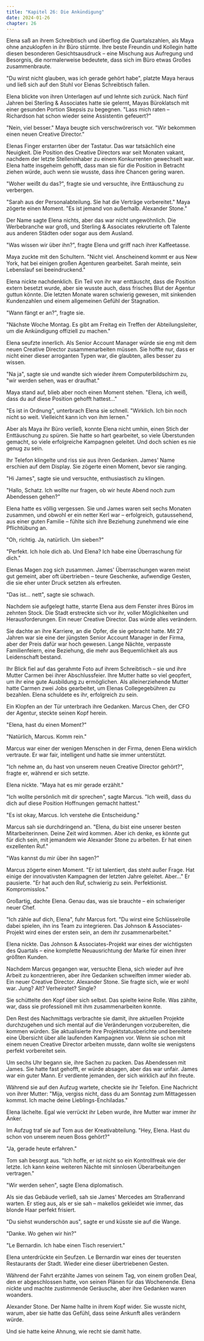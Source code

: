 ```yaml
---
title: "Kapitel 26: Die Ankündigung"
date: 2024-01-26
chapter: 26
---
```


Elena saß an ihrem Schreibtisch und überflog die Quartalszahlen, als Maya ohne anzuklopfen in ihr Büro stürmte. Ihre beste Freundin und Kollegin hatte diesen besonderen Gesichtsausdruck – eine Mischung aus Aufregung und Besorgnis, die normalerweise bedeutete, dass sich im Büro etwas Großes zusammenbraute.

"Du wirst nicht glauben, was ich gerade gehört habe", platzte Maya heraus und ließ sich auf den Stuhl vor Elenas Schreibtisch fallen.

Elena blickte von ihren Unterlagen auf und lehnte sich zurück. Nach fünf Jahren bei Sterling & Associates hatte sie gelernt, Mayas Büroklatsch mit einer gesunden Portion Skepsis zu begegnen. "Lass mich raten – Richardson hat schon wieder seine Assistentin gefeuert?"

"Nein, viel besser." Maya beugte sich verschwörerisch vor. "Wir bekommen einen neuen Creative Director."

Elenas Finger erstarrten über der Tastatur. Das war tatsächlich eine Neuigkeit. Die Position des Creative Directors war seit Monaten vakant, nachdem der letzte Stelleninhaber zu einem Konkurrenten gewechselt war. Elena hatte insgeheim gehofft, dass man sie für die Position in Betracht ziehen würde, auch wenn sie wusste, dass ihre Chancen gering waren.

"Woher weißt du das?", fragte sie und versuchte, ihre Enttäuschung zu verbergen.

"Sarah aus der Personalabteilung. Sie hat die Verträge vorbereitet." Maya zögerte einen Moment. "Es ist jemand von außerhalb. Alexander Stone."

Der Name sagte Elena nichts, aber das war nicht ungewöhnlich. Die Werbebranche war groß, und Sterling & Associates rekrutierte oft Talente aus anderen Städten oder sogar aus dem Ausland.

"Was wissen wir über ihn?", fragte Elena und griff nach ihrer Kaffeetasse.

Maya zuckte mit den Schultern. "Nicht viel. Anscheinend kommt er aus New York, hat bei einigen großen Agenturen gearbeitet. Sarah meinte, sein Lebenslauf sei beeindruckend."

Elena nickte nachdenklich. Ein Teil von ihr war enttäuscht, dass die Position extern besetzt wurde, aber sie wusste auch, dass frisches Blut der Agentur guttun könnte. Die letzten Monate waren schwierig gewesen, mit sinkenden Kundenzahlen und einem allgemeinen Gefühl der Stagnation.

"Wann fängt er an?", fragte sie.

"Nächste Woche Montag. Es gibt am Freitag ein Treffen der Abteilungsleiter, um die Ankündigung offiziell zu machen."

Elena seufzte innerlich. Als Senior Account Manager würde sie eng mit dem neuen Creative Director zusammenarbeiten müssen. Sie hoffte nur, dass er nicht einer dieser arroganten Typen war, die glaubten, alles besser zu wissen.

"Na ja", sagte sie und wandte sich wieder ihrem Computerbildschirm zu, "wir werden sehen, was er draufhat."

Maya stand auf, blieb aber noch einen Moment stehen. "Elena, ich weiß, dass du auf diese Position gehofft hattest..."

"Es ist in Ordnung", unterbrach Elena sie schnell. "Wirklich. Ich bin noch nicht so weit. Vielleicht kann ich von ihm lernen."

Aber als Maya ihr Büro verließ, konnte Elena nicht umhin, einen Stich der Enttäuschung zu spüren. Sie hatte so hart gearbeitet, so viele Überstunden gemacht, so viele erfolgreiche Kampagnen geleitet. Und doch schien es nie genug zu sein.

Ihr Telefon klingelte und riss sie aus ihren Gedanken. James' Name erschien auf dem Display. Sie zögerte einen Moment, bevor sie ranging.

"Hi James", sagte sie und versuchte, enthusiastisch zu klingen.

"Hallo, Schatz. Ich wollte nur fragen, ob wir heute Abend noch zum Abendessen gehen?"

Elena hatte es völlig vergessen. Sie und James waren seit sechs Monaten zusammen, und obwohl er ein netter Kerl war – erfolgreich, gutaussehend, aus einer guten Familie – fühlte sich ihre Beziehung zunehmend wie eine Pflichtübung an.

"Oh, richtig. Ja, natürlich. Um sieben?"

"Perfekt. Ich hole dich ab. Und Elena? Ich habe eine Überraschung für dich."

Elenas Magen zog sich zusammen. James' Überraschungen waren meist gut gemeint, aber oft übertrieben – teure Geschenke, aufwendige Gesten, die sie eher unter Druck setzten als erfreuten.

"Das ist... nett", sagte sie schwach.

Nachdem sie aufgelegt hatte, starrte Elena aus dem Fenster ihres Büros im zehnten Stock. Die Stadt erstreckte sich vor ihr, voller Möglichkeiten und Herausforderungen. Ein neuer Creative Director. Das würde alles verändern.

Sie dachte an ihre Karriere, an die Opfer, die sie gebracht hatte. Mit 27 Jahren war sie eine der jüngsten Senior Account Manager in der Firma, aber der Preis dafür war hoch gewesen. Lange Nächte, verpasste Familienfeiern, eine Beziehung, die mehr aus Bequemlichkeit als aus Leidenschaft bestand.

Ihr Blick fiel auf das gerahmte Foto auf ihrem Schreibtisch – sie und ihre Mutter Carmen bei ihrer Abschlussfeier. Ihre Mutter hatte so viel geopfert, um ihr eine gute Ausbildung zu ermöglichen. Als alleinerziehende Mutter hatte Carmen zwei Jobs gearbeitet, um Elenas Collegegebühren zu bezahlen. Elena schuldete es ihr, erfolgreich zu sein.

Ein Klopfen an der Tür unterbrach ihre Gedanken. Marcus Chen, der CFO der Agentur, steckte seinen Kopf herein.

"Elena, hast du einen Moment?"

"Natürlich, Marcus. Komm rein."

Marcus war einer der wenigen Menschen in der Firma, denen Elena wirklich vertraute. Er war fair, intelligent und hatte sie immer unterstützt.

"Ich nehme an, du hast von unserem neuen Creative Director gehört?", fragte er, während er sich setzte.

Elena nickte. "Maya hat es mir gerade erzählt."

"Ich wollte persönlich mit dir sprechen", sagte Marcus. "Ich weiß, dass du dich auf diese Position Hoffnungen gemacht hattest."

"Es ist okay, Marcus. Ich verstehe die Entscheidung."

Marcus sah sie durchdringend an. "Elena, du bist eine unserer besten Mitarbeiterinnen. Deine Zeit wird kommen. Aber ich denke, es könnte gut für dich sein, mit jemandem wie Alexander Stone zu arbeiten. Er hat einen exzellenten Ruf."

"Was kannst du mir über ihn sagen?"

Marcus zögerte einen Moment. "Er ist talentiert, das steht außer Frage. Hat einige der innovativsten Kampagnen der letzten Jahre geleitet. Aber..." Er pausierte. "Er hat auch den Ruf, schwierig zu sein. Perfektionist. Kompromisslos."

Großartig, dachte Elena. Genau das, was sie brauchte – ein schwieriger neuer Chef.

"Ich zähle auf dich, Elena", fuhr Marcus fort. "Du wirst eine Schlüsselrolle dabei spielen, ihn ins Team zu integrieren. Das Johnson & Associates-Projekt wird eines der ersten sein, an dem ihr zusammenarbeitet."

Elena nickte. Das Johnson & Associates-Projekt war eines der wichtigsten des Quartals – eine komplette Neuausrichtung der Marke für einen ihrer größten Kunden.

Nachdem Marcus gegangen war, versuchte Elena, sich wieder auf ihre Arbeit zu konzentrieren, aber ihre Gedanken schweiften immer wieder ab. Ein neuer Creative Director. Alexander Stone. Sie fragte sich, wie er wohl war. Jung? Alt? Verheiratet? Single?

Sie schüttelte den Kopf über sich selbst. Das spielte keine Rolle. Was zählte, war, dass sie professionell mit ihm zusammenarbeiten konnte.

Den Rest des Nachmittags verbrachte sie damit, ihre aktuellen Projekte durchzugehen und sich mental auf die Veränderungen vorzubereiten, die kommen würden. Sie aktualisierte ihre Projektstatusberichte und bereitete eine Übersicht über alle laufenden Kampagnen vor. Wenn sie schon mit einem neuen Creative Director arbeiten musste, dann wollte sie wenigstens perfekt vorbereitet sein.

Um sechs Uhr begann sie, ihre Sachen zu packen. Das Abendessen mit James. Sie hatte fast gehofft, er würde absagen, aber das war unfair. James war ein guter Mann. Er verdiente jemanden, der sich wirklich auf ihn freute.

Während sie auf den Aufzug wartete, checkte sie ihr Telefon. Eine Nachricht von ihrer Mutter: "Mija, vergiss nicht, dass du am Sonntag zum Mittagessen kommst. Ich mache deine Lieblings-Enchiladas."

Elena lächelte. Egal wie verrückt ihr Leben wurde, ihre Mutter war immer ihr Anker.

Im Aufzug traf sie auf Tom aus der Kreativabteilung. "Hey, Elena. Hast du schon von unserem neuen Boss gehört?"

"Ja, gerade heute erfahren."

Tom sah besorgt aus. "Ich hoffe, er ist nicht so ein Kontrollfreak wie der letzte. Ich kann keine weiteren Nächte mit sinnlosen Überarbeitungen vertragen."

"Wir werden sehen", sagte Elena diplomatisch.

Als sie das Gebäude verließ, sah sie James' Mercedes am Straßenrand warten. Er stieg aus, als er sie sah – makellos gekleidet wie immer, das blonde Haar perfekt frisiert.

"Du siehst wunderschön aus", sagte er und küsste sie auf die Wange.

"Danke. Wo gehen wir hin?"

"Le Bernardin. Ich habe einen Tisch reserviert."

Elena unterdrückte ein Seufzen. Le Bernardin war eines der teuersten Restaurants der Stadt. Wieder eine dieser übertriebenen Gesten.

Während der Fahrt erzählte James von seinem Tag, von einem großen Deal, den er abgeschlossen hatte, von seinen Plänen für das Wochenende. Elena nickte und machte zustimmende Geräusche, aber ihre Gedanken waren woanders.

Alexander Stone. Der Name hallte in ihrem Kopf wider. Sie wusste nicht, warum, aber sie hatte das Gefühl, dass seine Ankunft alles verändern würde.

Und sie hatte keine Ahnung, wie recht sie damit hatte.